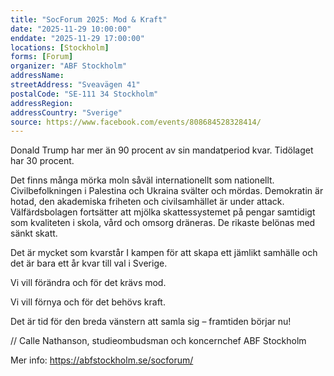 ```yaml
---
title: "SocForum 2025: Mod & Kraft"
date: "2025-11-29 10:00:00"
enddate: "2025-11-29 17:00:00"
locations: [Stockholm]
forms: [Forum]
organizer: "ABF Stockholm"
addressName: 
streetAddress: "Sveavägen 41"
postalCode: "SE-111 34 Stockholm"
addressRegion:
addressCountry: "Sverige"
source: https://www.facebook.com/events/808684528328414/
---
```

Donald Trump har mer än 90 procent av sin mandatperiod kvar. Tidölaget har 30 procent.

Det finns många mörka moln såväl internationellt som nationellt. Civilbefolkningen i Palestina och Ukraina svälter och mördas. Demokratin är hotad, den akademiska friheten och civilsamhället är under attack. Välfärdsbolagen fortsätter att mjölka skattessystemet på pengar samtidigt som kvaliteten i skola, vård och omsorg dräneras. De rikaste belönas med sänkt skatt.

Det är mycket som kvarstår I kampen för att skapa ett jämlikt samhälle och det är bara ett år kvar till val i Sverige.

Vi vill förändra och för det krävs mod.

Vi vill förnya och för det behövs kraft.

Det är tid för den breda vänstern att samla sig – framtiden börjar nu! 

// Calle Nathanson, studieombudsman och koncernchef ABF Stockholm

Mer info: https://abfstockholm.se/socforum/
